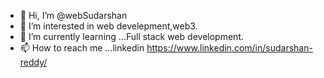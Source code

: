 - 👋 Hi, I’m @webSudarshan
- 👀 I’m interested in web develepment,web3.
- 🌱 I’m currently learning ...Full stack web development.
- 📫 How to reach me ...linkedin https://www.linkedin.com/in/sudarshan-reddy/

<!---
webSudarshan/webSudarshan is a ✨ special ✨ repository because its `README.md` (this file) appears on your GitHub profile.
You can click the Preview link to take a look at your changes.
--->

